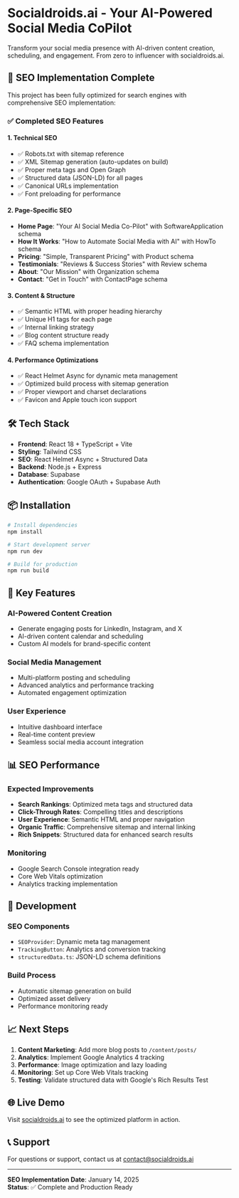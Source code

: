 # Socialdroids.ai - Your AI-Powered Social Media CoPilot

Transform your social media presence with AI-driven content creation, scheduling, and engagement. From zero to influencer with socialdroids.ai.

## 🚀 SEO Implementation Complete

This project has been fully optimized for search engines with comprehensive SEO implementation:

### ✅ Completed SEO Features

#### 1. **Technical SEO**

- ✅ Robots.txt with sitemap reference
- ✅ XML Sitemap generation (auto-updates on build)
- ✅ Proper meta tags and Open Graph
- ✅ Structured data (JSON-LD) for all pages
- ✅ Canonical URLs implementation
- ✅ Font preloading for performance

#### 2. **Page-Specific SEO**

- **Home Page**: "Your AI Social Media Co-Pilot" with SoftwareApplication schema
- **How It Works**: "How to Automate Social Media with AI" with HowTo schema
- **Pricing**: "Simple, Transparent Pricing" with Product schema
- **Testimonials**: "Reviews & Success Stories" with Review schema
- **About**: "Our Mission" with Organization schema
- **Contact**: "Get in Touch" with ContactPage schema

#### 3. **Content & Structure**

- ✅ Semantic HTML with proper heading hierarchy
- ✅ Unique H1 tags for each page
- ✅ Internal linking strategy
- ✅ Blog content structure ready
- ✅ FAQ schema implementation

#### 4. **Performance Optimizations**

- ✅ React Helmet Async for dynamic meta management
- ✅ Optimized build process with sitemap generation
- ✅ Proper viewport and charset declarations
- ✅ Favicon and Apple touch icon support

## 🛠️ Tech Stack

- **Frontend**: React 18 + TypeScript + Vite
- **Styling**: Tailwind CSS
- **SEO**: React Helmet Async + Structured Data
- **Backend**: Node.js + Express
- **Database**: Supabase
- **Authentication**: Google OAuth + Supabase Auth

## 📦 Installation

```bash
# Install dependencies
npm install

# Start development server
npm run dev

# Build for production
npm run build
```

## 🎯 Key Features

### AI-Powered Content Creation

- Generate engaging posts for LinkedIn, Instagram, and X
- AI-driven content calendar and scheduling
- Custom AI models for brand-specific content

### Social Media Management

- Multi-platform posting and scheduling
- Advanced analytics and performance tracking
- Automated engagement optimization

### User Experience

- Intuitive dashboard interface
- Real-time content preview
- Seamless social media account integration

## 📊 SEO Performance

### Expected Improvements

- **Search Rankings**: Optimized meta tags and structured data
- **Click-Through Rates**: Compelling titles and descriptions
- **User Experience**: Semantic HTML and proper navigation
- **Organic Traffic**: Comprehensive sitemap and internal linking
- **Rich Snippets**: Structured data for enhanced search results

### Monitoring

- Google Search Console integration ready
- Core Web Vitals optimization
- Analytics tracking implementation

## 🔧 Development

### SEO Components

- `SEOProvider`: Dynamic meta tag management
- `TrackingButton`: Analytics and conversion tracking
- `structuredData.ts`: JSON-LD schema definitions

### Build Process

- Automatic sitemap generation on build
- Optimized asset delivery
- Performance monitoring ready

## 📈 Next Steps

1. **Content Marketing**: Add more blog posts to `/content/posts/`
2. **Analytics**: Implement Google Analytics 4 tracking
3. **Performance**: Image optimization and lazy loading
4. **Monitoring**: Set up Core Web Vitals tracking
5. **Testing**: Validate structured data with Google's Rich Results Test

## 🌐 Live Demo

Visit [socialdroids.ai](https://socialdroids.ai) to see the optimized platform in action.

## 📞 Support

For questions or support, contact us at [contact@socialdroids.ai](mailto:contact@socialdroids.ai)

---

**SEO Implementation Date**: January 14, 2025  
**Status**: ✅ Complete and Production Ready
